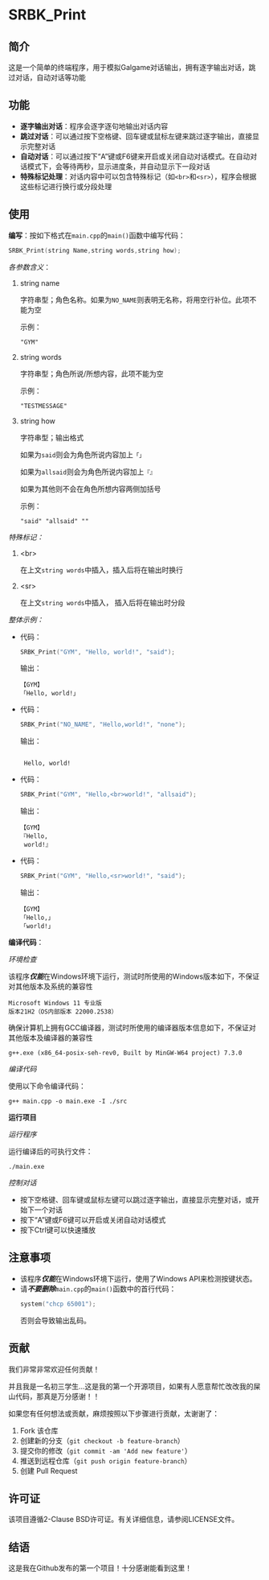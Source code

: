 # SRBK_Print
## 简介
这是一个简单的终端程序，用于模拟Galgame对话输出，拥有逐字输出对话，跳过对话，自动对话等功能

## 功能
- **逐字输出对话**：程序会逐字逐句地输出对话内容
- **跳过对话**：可以通过按下空格键、回车键或鼠标左键来跳过逐字输出，直接显示完整对话
- **自动对话**：可以通过按下“A”键或F6键来开启或关闭自动对话模式。在自动对话模式下，会等待两秒，显示进度条，并自动显示下一段对话
- **特殊标记处理**：对话内容中可以包含特殊标记（如`<br>`和`<sr>`），程序会根据这些标记进行换行或分段处理

## 使用
**编写**：按如下格式在`main.cpp`的`main()`函数中编写代码：
``` cpp
SRBK_Print(string Name,string words,string how);
```
*各参数含义*：

1. string name
   
    字符串型；角色名称。如果为`NO_NAME`则表明无名称，将用空行补位。此项不能为空

    示例：
    ``` 
    "GYM"
    ```
2. string words
   
    字符串型；角色所说/所想内容，此项不能为空

    示例：
    ```
    "TESTMESSAGE"
    ```
3. string how

    字符串型；输出格式
    
    如果为`said`则会为角色所说内容加上`「」`
    
    如果为`allsaid`则会为角色所说内容加上`『』`
    
    如果为其他则不会在角色所想内容两侧加括号

    示例：
    ```
    "said" "allsaid" ""
    ```

*特殊标记：*

1. \<br>
   
    在上文`string words`中插入，插入后将在输出时换行
2. \<sr>

    在上文`string words`中插入，
    插入后将在输出时分段

*整体示例：*

- 代码：
    ``` cpp
    SRBK_Print("GYM", "Hello, world!", "said");
    ```
    输出：
    ```
    【GYM】
    「Hello, world!」
    ```
- 代码：
    ``` cpp
    SRBK_Print("NO_NAME", "Hello,world!", "none");
    ```
    输出：
    ```
    
     Hello, world!
    ```
- 代码：
    ``` cpp
    SRBK_Print("GYM", "Hello,<br>world!", "allsaid");
    ```
    输出：
    ```
    【GYM】
    『Hello, 
     world!』
    ```
- 代码：
    ``` cpp
    SRBK_Print("GYM", "Hello,<sr>world!", "said");
    ```
    输出：
    ```
    【GYM】
    「Hello,」
    「world!」
    ```
**编译代码**：

*环境检查*

该程序***仅能***在Windows环境下运行，测试时所使用的Windows版本如下，不保证对其他版本及系统的兼容性
```
Microsoft Windows 11 专业版
版本21H2（OS内部版本 22000.2538）
```
确保计算机上拥有GCC编译器，测试时所使用的编译器版本信息如下，不保证对其他版本及编译器的兼容性
```
g++.exe (x86_64-posix-seh-rev0, Built by MinGW-W64 project) 7.3.0
```
*编译代码*

使用以下命令编译代码：
``` 
g++ main.cpp -o main.exe -I ./src
```
**运行项目**

*运行程序*

运行编译后的可执行文件：
```
./main.exe
```
*控制对话*

- 按下空格键、回车键或鼠标左键可以跳过逐字输出，直接显示完整对话，或开始下一个对话
- 按下“A”键或F6键可以开启或关闭自动对话模式
- 按下Ctrl键可以快速播放
  
## 注意事项

- 该程序***仅能***在Windows环境下运行，使用了Windows API来检测按键状态。
- 请***不要删除***`main.cpp`的`main()`函数中的首行代码：
    ``` cpp
    system("chcp 65001");
    ```
    否则会导致输出乱码。
## 贡献
 
我们非常非常欢迎任何贡献！

并且我是一名初三学生...这是我的第一个开源项目，如果有人愿意帮忙改改我的屎山代码，那真是万分感谢！！

如果您有任何想法或贡献，麻烦按照以下步骤进行贡献，太谢谢了：
 
1. Fork 该仓库
2. 创建新的分支（`git checkout -b feature-branch`）
3. 提交你的修改（`git commit -am 'Add new feature'`）
4. 推送到远程仓库（`git push origin feature-branch`）
5. 创建 Pull Request

## 许可证
该项目遵循2-Clause BSD许可证。有关详细信息，请参阅LICENSE文件。

## 结语
这是我在Github发布的第一个项目！十分感谢能看到这里！